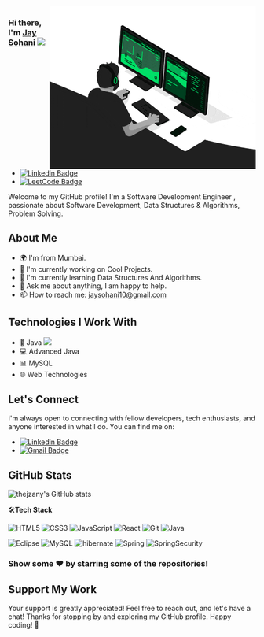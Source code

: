<img align="right" src="https://github.com/never-code/never-code/blob/main/developer.gif" alt="Coder GIF" width="420" height="330">



### Hi there, I'm <a href="https://www.linkedin.com/in/jay-sohani-9a44a3194/" target="_blank">Jay Sohani</a> <img src="https://media.giphy.com/media/hvRJCLFzcasrR4ia7z/giphy.gif" width="25px">



- [![Linkedin Badge](https://img.shields.io/badge/LinkedIn-0077B5?style=for-the-badge&logo=linkedin&logoColor=white)](https://www.linkedin.com/in/jay-sohani-9a44a3194/)
- [![LeetCode Badge](https://img.shields.io/badge/-LeetCode-FFA116?style=for-the-badge&logo=LeetCode&logoColor=black)](https://leetcode.com/thejzany/)

Welcome to my GitHub profile! I'm a Software Development Engineer , passionate about Software Development, Data Structures & Algorithms, Problem Solving.



## About Me

- 🌍 I'm from Mumbai.
- 💼 I'm currently working on Cool Projects.
- 🌱 I'm currently learning Data Structures And Algorithms.
- 💬 Ask me about anything, I am happy to help.
- 📫 How to reach me: jaysohani10@gmail.com 



## Technologies I Work With

- 🚀 Java <img src="https://media.giphy.com/media/WUlplcMpOCEmTGBtBW/giphy.gif" width="30"> 
- 💻 Advanced Java
- 📊 MySQL
- 🌐 Web Technologies



## Let's Connect

I'm always open to connecting with fellow developers, tech enthusiasts, and anyone interested in what I do. You can find me on:
- [![Linkedin Badge](https://img.shields.io/badge/LinkedIn-0077B5?style=for-the-badge&logo=linkedin&logoColor=white)](https://www.linkedin.com/in/jay-sohani-9a44a3194/)
- [![Gmail Badge](https://img.shields.io/badge/Gmail-D14836?style=for-the-badge&logo=gmail&logoColor=white)](jaysohani10@gmail.com/)




## GitHub Stats

![thejzany's GitHub stats](https://github-readme-stats.vercel.app/api?username=thejzany&show_icons=true&theme=transparent)

🛠**Tech Stack**

![HTML5](https://img.shields.io/badge/HTML-239120?style=for-the-badge&logo=html5&logoColor=white)
![CSS3](https://img.shields.io/badge/CSS-239120?&style=for-the-badge&logo=css3&logoColor=white)
![JavaScript](https://img.shields.io/badge/JavaScript-323330?style=for-the-badge&logo=javascript&logoColor=F7DF1E)
![React](https://img.shields.io/badge/React-20232A?style=for-the-badge&logo=react&logoColor=61DAFB)
![Git](https://img.shields.io/badge/GIT-E44C30?style=for-the-badge&logo=git&logoColor=white)
![Java](https://img.shields.io/badge/Java-ED8B00?style=for-the-badge&logo=openjdk&logoColor=white)

![Eclipse](https://img.shields.io/badge/Eclipse-2C2255?style=for-the-badge&logo=eclipse&logoColor=white)
![MySQL](https://img.shields.io/badge/MySQL-005C84?style=for-the-badge&logo=mysql&logoColor=white)
![hibernate](https://img.shields.io/badge/Hibernate-59666C?style=for-the-badge&logo=Hibernate&logoColor=white)
![Spring](https://img.shields.io/badge/Spring-6DB33F?style=for-the-badge&logo=spring&logoColor=white)
![SpringSecurity](https://img.shields.io/badge/Spring_Security-6DB33F?style=for-the-badge&logo=Spring-Security&logoColor=white)




<div>
    <h3>Show some ❤️ by starring some of the repositories!</h3>
</div>



## Support My Work

Your support is greatly appreciated!
Feel free to reach out, and let's have a chat!
Thanks for stopping by and exploring my GitHub profile. Happy coding! 🚀

